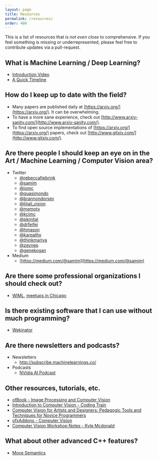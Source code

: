 ```yaml
---
layout: page
title: Resources
permalink: /resources/
order: 400
---
```


This is a list of resources that is _not even close_ to comprehensive. If you feel something is missing or underrepresented, please feel free to contribute updates via a pull-request.

## What is Machine Learning / Deep Learning?
  - [Introduction Video](https://www.youtube.com/watch?v=40riCqvRoMs&list=PLzjJ7xfFxm6nTKTfB1xwE70efksbY6jbC)
  - [A Quick Timeline](http://www.forbes.com/sites/bernardmarr/2016/02/19/a-short-history-of-machine-learning-every-manager-should-read/#ddd2f4a323ff)

## How do I keep up to date with the field?
  - Many papers are published daily at [https://arxiv.org/](https://arxiv.org/). It can be overwhelming.
  - To have a more sane experience, check out [http://www.arxiv-sanity.com/](http://www.arxiv-sanity.com/).
  - To find open source implementations of [https://arxiv.org/](https://arxiv.org/) papers, check out [http://www.gitxiv.com/](http://www.gitxiv.com/).

## Are there people I should keep an eye on in the Art / Machine Learning / Computer Vision area?
  - Twitter
    - [@rebeccafiebrink](https://twitter.com/rebeccafiebrink)
    - [@samim](https://twitter.com/samim)
    - [@jomc](https://twitter.com/jomc)
    - [@quasimondo](https://twitter.com/quasimondo)
    - [@brannondorsey](https://twitter.com/brannondorsey)
    - [@lijiali_vision](https://twitter.com/lijiali_vision)
    - [@memotv](https://twitter.com/memotv)
    - [@kcimc](https://twitter.com/kcimc)
    - [@pkmital](https://twitter.com/pkmital)
    - [@drfeifei](https://twitter.com/drfeifei)
    - [@hmason](https://twitter.com/hmason)
    - [@karpathy](https://twitter.com/karpathy)
    - [@thinkmariya](https://twitter.com/thinkmariya)
    - [@zeynep](https://twitter.com/zeynep)
    - [@genekogan](https://twitter.com/genekogan)
  - Medium
    - [https://medium.com/@samim](https://medium.com/@samim)

## Are there some professional organizations I should check out?
- [WIML](http://wimlworkshop.org/), [meetups in Chicago](https://www.meetup.com/Chicago-Women-in-Machine-Learning-Data-Science/)

## Is there existing software that I can use without much programming?
- [Wekinator](http://www.wekinator.org/)

## Are there newsletters and podcasts?
- Newsletters
  - http://subscribe.machinelearnings.co/
- Podcasts
  - [NVidia AI Podcast](https://blogs.nvidia.com/blog/2016/11/30/the-ai-podcast/)

## Other resources, tutorials, etc.
- [ofBook - Image Processing and Computer Vision](http://openframeworks.cc/ofBook/chapters/image_processing_computer_vision.html)
- [Introduction to Computer Vision - Coding Train](https://www.youtube.com/playlist?list=PLRqwX-V7Uu6aG2RJHErXKSWFDXU4qo_ro)
- [Computer Vision for Artists and Designers: Pedagogic Tools and Techniques for Novice Programmers](http://www.flong.com/texts/essays/essay_cvad/)
- [ofxAddons - Computer Vision](http://ofxaddons.com/categories/10-computer-vision)
- [Computer Vision Workshop Notes - Kyle Mcdonald](https://github.com/kylemcdonald/ofxCv/wiki/Intermediate-Computer-Vision-with-openFrameworks)


## What about other advanced C++ features?
  - [Move Semantics](https://www.lynda.com/C-tutorials/C-Move-Semantics/379654-2.html)

